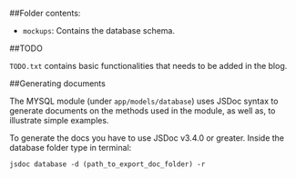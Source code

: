 ##Folder contents:

- `mockups`: Contains the database schema.


##TODO

`TODO.txt` contains basic functionalities that needs to be added in the blog.

##Generating documents

The MYSQL module (under `app/models/database`) uses JSDoc syntax to generate documents on the methods used in the module, as well as, to illustrate simple examples. 

To generate the docs you have to use JSDoc v3.4.0 or greater. Inside the database folder type in terminal:

`jsdoc database -d (path_to_export_doc_folder) -r`
